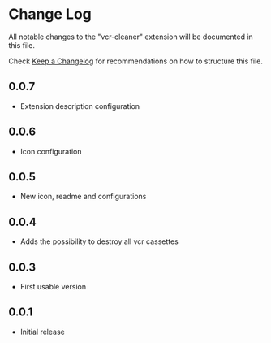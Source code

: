 # Change Log

All notable changes to the "vcr-cleaner" extension will be documented in this file.

Check [Keep a Changelog](http://keepachangelog.com/) for recommendations on how to structure this file.

## 0.0.7

- Extension description configuration

## 0.0.6

- Icon configuration

## 0.0.5

- New icon, readme and configurations

## 0.0.4

- Adds the possibility to destroy all vcr cassettes

## 0.0.3

- First usable version

## 0.0.1

- Initial release